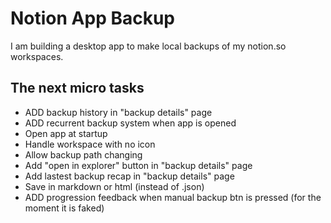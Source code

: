 # Notion App Backup

I am building a desktop app to make local backups of my notion.so workspaces.

## The next micro tasks


- ADD backup history in "backup details" page
- ADD recurrent backup system when app is opened
- Open app at startup
- Handle workspace with no icon
- Allow backup path changing
- Add "open in explorer" button in "backup details" page
- Add lastest backup recap in "backup details" page
- Save in markdown or html (instead of .json)
- ADD progression feedback when manual backup btn is pressed (for the moment it is faked)